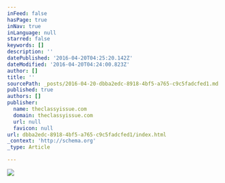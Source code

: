 ```yaml
---
inFeed: false
hasPage: true
inNav: true
inLanguage: null
starred: false
keywords: []
description: ''
datePublished: '2016-04-20T04:25:20.142Z'
dateModified: '2016-04-20T04:24:00.823Z'
author: []
title: ''
sourcePath: _posts/2016-04-20-dbba2edc-8918-4bf5-a765-c9c5fadcfed1.md
published: true
authors: []
publisher:
  name: theclassyissue.com
  domain: theclassyissue.com
  url: null
  favicon: null
url: dbba2edc-8918-4bf5-a765-c9c5fadcfed1/index.html
_context: 'http://schema.org'
_type: Article

---
```

![](http://49.media.tumblr.com/4084416ad980b506942e41133d430c0b/tumblr_n4gke51Scd1ripbvlo1_500.gif)